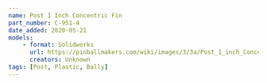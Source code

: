 ```yaml
---
name: Post 1 Inch Concentric Fin 
part_number: C-951-4
date_added: 2020-05-21
models: 
    - format: Solidworks
      url: https://pinballmakers.com/wiki/images/3/3a/Post_1_inch_Concentric_Fin_C-951-4.SLDPRT
      creators: Unknown
tags: [Post, Plastic, Bally]
---
```

